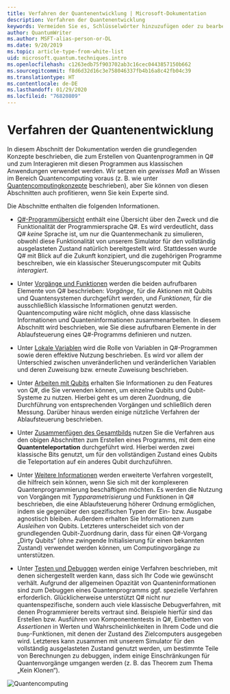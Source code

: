 ```yaml
---
title: Verfahren der Quantenentwicklung | Microsoft-Dokumentation
description: Verfahren der Quantenentwicklung
keywords: Vermeiden Sie es, Schlüsselwörter hinzuzufügen oder zu bearbeiten, ohne Ihren SEO-Experten zurate zu ziehen.
author: QuantumWriter
ms.author: MSFT-alias-person-or-DL
ms.date: 9/20/2019
ms.topic: article-type-from-white-list
uid: microsoft.quantum.techniques.intro
ms.openlocfilehash: c1263edb75f903702ab3c16cec0443857150b662
ms.sourcegitcommit: f8d6d32d16c3e758046337fb4b16a8c42fb04c39
ms.translationtype: HT
ms.contentlocale: de-DE
ms.lasthandoff: 01/29/2020
ms.locfileid: "76820809"
---
```

# <a name="quantum-development-techniques"></a>Verfahren der Quantenentwicklung

In diesem Abschnitt der Dokumentation werden die grundlegenden Konzepte beschrieben, die zum Erstellen von Quantenprogrammen in Q# und zum Interagieren mit diesen Programmen aus klassischen Anwendungen verwendet werden.
Wir setzen ein *gewisses Maß* an Wissen im Bereich Quantencomputing voraus (z. B. wie unter [Quantencomputingkonzepte](xref:microsoft.quantum.concepts.intro) beschrieben), aber Sie können von diesen Abschnitten auch profitieren, wenn Sie kein Experte sind.

Die Abschnitte enthalten die folgenden Informationen.

- [Q#-Programmübersicht](xref:microsoft.quantum.techniques.file-structure) enthält eine Übersicht über den Zweck und die Funktionalität der Programmiersprache Q#. 
    Es wird verdeutlicht, dass Q# *keine* Sprache ist, um nur die Quantenmechanik zu simulieren, obwohl diese Funktionalität von unserem Simulator für den vollständig ausgelasteten Zustand natürlich bereitgestellt wird. 
    Stattdessen wurde Q# mit Blick auf die Zukunft konzipiert, und die zugehörigen Programme beschreiben, wie ein klassischer Steuerungscomputer mit Qubits *interagiert*. 

- Unter [Vorgänge und Funktionen](xref:microsoft.quantum.techniques.opsandfunctions) werden die beiden aufrufbaren Elemente von Q# beschrieben: *Vorgänge*, für die Aktionen mit Qubits und Quantensystemen durchgeführt werden, und *Funktionen*, für die ausschließlich klassische Informationen genutzt werden. 
    Quantencomputing wäre nicht möglich, ohne dass klassische Informationen und Quanteninformationen zusammenarbeiten. 
    In diesem Abschnitt wird beschrieben, wie Sie diese aufrufbaren Elemente in der Ablaufsteuerung eines Q#-Programms definieren und nutzen.

- Unter [Lokale Variablen](xref:microsoft.quantum.techniques.local-variables) wird die Rolle von Variablen in Q#-Programmen sowie deren effektive Nutzung beschrieben. 
    Es wird vor allem der Unterschied zwischen unveränderlichen und veränderlichen Variablen und deren Zuweisung bzw. erneute Zuweisung beschrieben.

- Unter [Arbeiten mit Qubits](xref:microsoft.quantum.techniques.qubits) erhalten Sie Informationen zu den Features von Q#, die Sie verwenden können, um einzelne Qubits und Qubit-Systeme zu nutzen. 
    Hierbei geht es um deren Zuordnung, die Durchführung von entsprechenden Vorgängen und schließlich deren Messung. 
    Darüber hinaus werden einige nützliche Verfahren der Ablaufsteuerung beschrieben.

- Unter [Zusammenfügen des Gesamtbilds](xref:microsoft.quantum.techniques.puttingittogether) nutzen Sie die Verfahren aus den obigen Abschnitten zum Erstellen eines Programms, mit dem eine **Quantenteleportation** durchgeführt wird. Hierbei werden zwei klassische Bits genutzt, um für den vollständigen Zustand eines Qubits die Teleportation auf ein anderes Qubit durchzuführen.

- Unter [Weitere Informationen](xref:microsoft.quantum.techniques.going-further) werden erweiterte Verfahren vorgestellt, die hilfreich sein können, wenn Sie sich mit der komplexeren Quantenprogrammierung beschäftigen möchten. 
    Es werden die Nutzung von Vorgängen mit *Typparametrisierung* und Funktionen in Q# beschrieben, die eine Ablaufsteuerung höherer Ordnung ermöglichen, indem sie gegenüber den spezifischen Typen der Ein- bzw. Ausgabe agnostisch bleiben. Außerdem erhalten Sie Informationen zum *Ausleihen* von Qubits. 
    Letzteres unterscheidet sich von der grundlegenden Qubit-Zuordnung darin, dass für einen Q#-Vorgang „Dirty Qubits“ (ohne zwingende Initialisierung für einen bekannten Zustand) verwendet werden können, um Computingvorgänge zu unterstützen.

- Unter [Testen und Debuggen](xref:microsoft.quantum.techniques.testing-and-debugging) werden einige Verfahren beschrieben, mit denen sichergestellt werden kann, dass sich Ihr Code wie gewünscht verhält. 
    Aufgrund der allgemeinen Opazität von Quanteninformationen sind zum Debuggen eines Quantenprogramms ggf. spezielle Verfahren erforderlich. 
    Glücklicherweise unterstützt Q# nicht nur quantenspezifische, sondern auch viele klassische Debugverfahren, mit denen Programmierer bereits vertraut sind. Beispiele hierfür sind das Erstellen bzw. Ausführen von Komponententests in Q#, Einbetten von *Assertionen* in Werten und Wahrscheinlichkeiten in Ihrem Code und die `Dump`-Funktionen, mit denen der Zustand des Zielcomputers ausgegeben wird. 
    Letzteres kann zusammen mit unserem Simulator für den vollständig ausgelasteten Zustand genutzt werden, um bestimmte Teile von Berechnungen zu debuggen, indem einige Einschränkungen für Quantenvorgänge umgangen werden (z. B. das Theorem zum Thema „Kein Klonen“).


![Quantencomputing](~/media/mobius_strip_preview.png)

